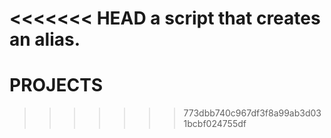 <<<<<<< HEAD
a script that creates an alias.
=======
# PROJECTS

>>>>>>> 773dbb740c967df3f8a99ab3d031bcbf024755df

